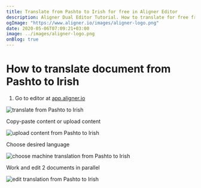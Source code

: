 ```yaml
---
title: Translate from Pashto to Irish for free in Aligner Editor
description: Aligner Dual Editor Tutorial. How to translate for free from Pashto to Irish. Aligner is multilingual document management platform. 
ogImage: "https://www.aligner.io/images/aligner-logo.png"
date: 2020-05-06T07:09:21+03:00
image: ../images/aligner-logo.png
onBlog: true
---
```


# How to translate document from Pashto to Irish

1. Go to editor at [app.aligner.io](https://app.aligner.io "Aligner App web page")

![translate from Pashto to Irish](../aligner-blank-editor.png "translate from Pashto to Irish")

Copy-paste content or upload content

![upload content from Pashto to Irish](../aligner-uploaded-document.png "upload content from Pashto to Irish")

Choose desired language

![choose machine translation from Pashto to Irish](../aligner-language-dropdown.png "choose machine translation from Pashto to Irish")

Work and edit 2 documents in parallel

![edit translation from Pashto to Irish](../aligner-double-sitded-editor.png "edit translation from Pashto to Irish")


